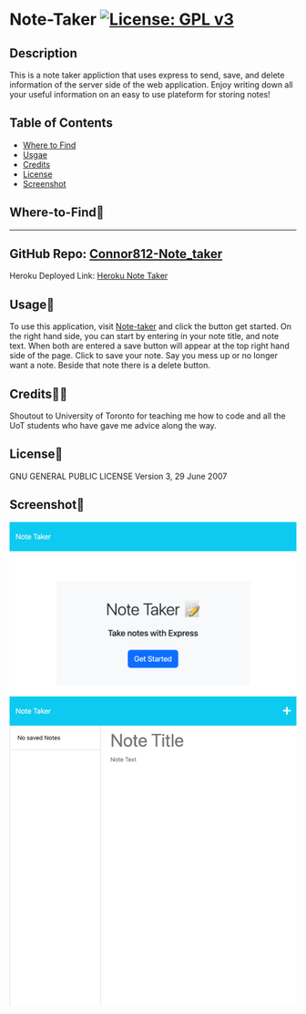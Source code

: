 # Note-Taker [![License: GPL v3](https://img.shields.io/badge/License-GPLv3-blue.svg)](https://www.gnu.org/licenses/gpl-3.0)

## Description

This is a note taker appliction that uses express to send, save, and delete information of the server side of the web application. Enjoy writing down all your useful information on an easy to use plateform for storing notes!

## Table of Contents

- [Where to Find](#where-to-find🔌)
- [Usgae](#usage🔋)
- [Credits](#credits🙏🏻)
- [License](#license🔑)
- [Screenshot](#screenshot📸)

## Where-to-Find🔌
---
GitHub Repo: [Connor812-Note_taker](https://github.com/Connor812/Note-Taker.git)
---
Heroku Deployed Link: [Heroku Note Taker](https://connor812-note-taker.herokuapp.com/)

## Usage🔋

To use this application, visit [Note-taker](https://connor812-note-taker.herokuapp.com/) and click the button get started. On the right hand side, you can start by entering in your note title, and note text. When both are entered a save button will appear at the top right hand side of the page. Click to save your note. Say you mess up or no longer want a note. Beside that note there is a delete button.

## Credits🙏🏻

Shoutout to University of Toronto for teaching me how to code and all the UoT students who have gave me advice along the way.

## License🔑

GNU GENERAL PUBLIC LICENSE
Version 3, 29 June 2007

## Screenshot📸

![alt](./public/assets/images/localhost_3001_.png)
![alt](./public/assets/images/localhost_3001_notes.png)
